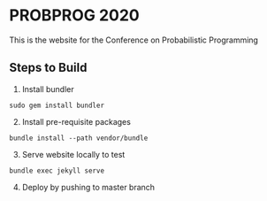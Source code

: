 # PROBPROG 2020

This is the website for the Conference on Probabilistic Programming

## Steps to Build

1. Install bundler
```
sudo gem install bundler
```

2. Install pre-requisite packages
```
bundle install --path vendor/bundle
```

3. Serve website locally to test
```
bundle exec jekyll serve
```

4. Deploy by pushing to master branch

